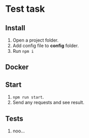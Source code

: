 # Test task
## Install
1) Open a project folder.
2) Add config file to **config** folder.
3) Run ```npm i```

## Docker

## Start
1) ```npm run start```.
2) Send any requests and see result.

## Tests
1) noo...
